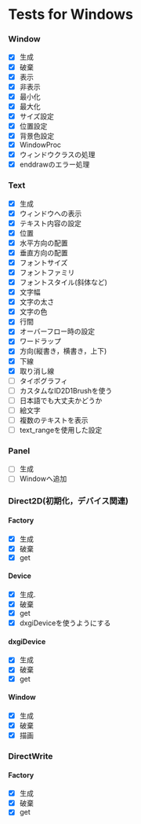 # Tests for Windows

### Window

- [x] 生成
- [x] 破棄
- [x] 表示
- [x] 非表示
- [x] 最小化
- [x] 最大化
- [x] サイズ設定
- [x] 位置設定
- [x] 背景色設定
- [x] WindowProc
- [x] ウィンドウクラスの処理
- [x] enddrawのエラー処理

### Text

- [x] 生成
- [x] ウィンドウへの表示
- [x] テキスト内容の設定
- [x] 位置
- [x] 水平方向の配置
- [x] 垂直方向の配置
- [x] フォントサイズ
- [x] フォントファミリ
- [x] フォントスタイル(斜体など)
- [x] 文字幅
- [x] 文字の太さ
- [x] 文字の色
- [x] 行間
- [x] オーバーフロー時の設定
- [x] ワードラップ
- [x] 方向(縦書き，横書き，上下)
- [x] 下線
- [x] 取り消し線
- [ ] タイポグラフィ
- [ ] カスタムなID2D1Brushを使う
- [ ] 日本語でも大丈夫かどうか
- [ ] 絵文字
- [ ] 複数のテキストを表示
- [ ] text_rangeを使用した設定

### Panel

- [ ] 生成
- [ ] Windowへ追加

### Direct2D(初期化，デバイス関連)

#### Factory

- [x] 生成
- [x] 破棄
- [x] get

#### Device

- [x] 生成.
- [x] 破棄
- [x] get
- [x] dxgiDeviceを使うようにする

#### dxgiDevice

- [x] 生成
- [x] 破棄
- [x] get

#### Window

- [x] 生成
- [x] 破棄
- [x] 描画

### DirectWrite

#### Factory

- [x] 生成
- [x] 破棄
- [x] get